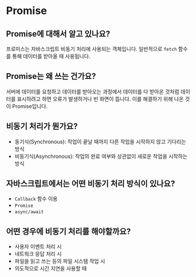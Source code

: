 # Promise

## Promise에 대해서 알고 있나요?

프로미스는 자바스크립트 비동기 처리에 사용되는 객체입니다. 일반적으로 `fetch` 함수를 통해 데이터를 받아올 때 사용됩니다.

## Promise는 왜 쓰는 건가요?

서버에 데이터를 요청하고 데이터를 받아오는 과정에서 데이터를 다 받아온 것처럼 데이터를 표시하려고 하면 오류가 발생하거나 빈 화면이 뜹니다.
이를 해결하기 위해 나온 것이 Promise입니다.

## 비동기 처리가 뭔가요?

- 동기식(Synchronous): 작업이 끝날 때까지 다른 작업을 시작하지 않고 기다리는 방식
- 비동기식(Asynchronous): 작업의 완료 여부와 상관없이 새로운 작업을 시작하는 방식

## 자바스크립트에서는 어떤 비동기 처리 방식이 있나요?

- `Callback` 함수 이용
- `Promise`
- `async/await`

## 어떤 경우에 비동기 처리를 해야할까요?

- 사용자 이벤트 처리 시
- 네트워크 응답 처리 시
- 파일을 읽고 쓰는 등의 파일 시스템 작업 시
- 의도적으로 시간 지연을 사용할 때
